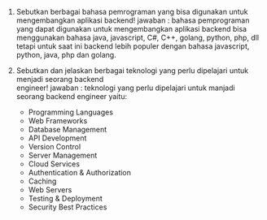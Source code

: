 1. Sebutkan berbagai bahasa pemrograman yang bisa digunakan untuk mengembangkan aplikasi backend!
   jawaban :
   bahasa pemprograman yang dapat digunakan untuk mengembangkan aplikasi backend bisa menggunakan bahasa java, javascript, C#, C++, golang, python, php, dll tetapi untuk saat ini backend lebih populer dengan bahasa javascript, python, java, php dan golang.

2. Sebutkan dan jelaskan berbagai teknologi yang perlu dipelajari untuk menjadi seorang backend  
    engineer!
   jawaban :
   teknologi yang perlu dipelajari untuk manjadi seorang backend engineer yaitu:
   - Programming Languages
   - Web Frameworks
   - Database Management
   - API Development
   - Version Control
   - Server Management
   - Cloud Services
   - Authentication & Authorization
   - Caching
   - Web Servers
   - Testing & Deployment
   - Security Best Practices
